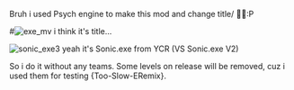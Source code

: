 Bruh i used Psych engine to make this mod and change title/ 🗿🗿:P

#![exe_mv](https://user-images.githubusercontent.com/65819389/200395239-16122928-95af-43b0-ab05-b65fe34fcf90.png) i think it's title...


![sonic_exe3](https://user-images.githubusercontent.com/65819389/200395295-8d8937fe-df0a-4cd4-8f58-1fb97279b246.gif) yeah it's Sonic.exe from YCR (VS Sonic.exe V2)

So i do it without any teams. Some levels on release will be removed, cuz i used them for testing {Too-Slow-ERemix}.
